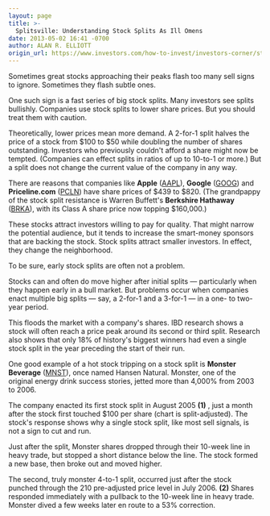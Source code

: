 ```yaml
---
layout: page
title: >-
  Splitsville: Understanding Stock Splits As Ill Omens
date: 2013-05-02 16:41 -0700
author: ALAN R. ELLIOTT
origin_url: https://www.investors.com/how-to-invest/investors-corner/stock-splits-signal-top/
---
```


Sometimes great stocks approaching their peaks flash too many sell signs to ignore. Sometimes they flash subtle ones.

One such sign is a fast series of big stock splits. Many investors see splits bullishly. Companies use stock splits to lower share prices. But you should treat them with caution.

Theoretically, lower prices mean more demand. A 2-for-1 split halves the price of a stock from \$100 to \$50 while doubling the number of shares outstanding. Investors who previously couldn't afford a share might now be tempted. (Companies can effect splits in ratios of up to 10-to-1 or more.) But a split does not change the current value of the company in any way.

There are reasons that companies like **Apple** ([AAPL](https://research.investors.com/quote.aspx?symbol=AAPL)), **Google** ([GOOG](https://research.investors.com/quote.aspx?symbol=GOOG)) and **Priceline.com** ([PCLN](https://research.investors.com/quote.aspx?symbol=PCLN)) have share prices of \$439 to \$820. (The grandpappy of the stock split resistance is Warren Buffett's **Berkshire Hathaway** ([BRKA](https://research.investors.com/quote.aspx?symbol=BRKA)), with its Class A share price now topping \$160,000.)

These stocks attract investors willing to pay for quality. That might narrow the potential audience, but it tends to increase the smart-money sponsors that are backing the stock. Stock splits attract smaller investors. In effect, they change the neighborhood.

To be sure, early stock splits are often not a problem.

Stocks can and often do move higher after initial splits — particularly when they happen early in a bull market. But problems occur when companies enact multiple big splits — say, a 2-for-1 and a 3-for-1 — in a one- to two-year period.

This floods the market with a company's shares. IBD research shows a stock will often reach a price peak around its second or third split. Research also shows that only 18% of history's biggest winners had even a single stock split in the year preceding the start of their run.

One good example of a hot stock tripping on a stock split is **Monster Beverage** ([MNST](https://research.investors.com/quote.aspx?symbol=MNST)), once named Hansen Natural. Monster, one of the original energy drink success stories, jetted more than 4,000% from 2003 to 2006.

The company enacted its first stock split in August 2005 **(1)** , just a month after the stock first touched \$100 per share (chart is split-adjusted). The stock's response shows why a single stock split, like most sell signals, is not a sign to cut and run.

Just after the split, Monster shares dropped through their 10-week line in heavy trade, but stopped a short distance below the line. The stock formed a new base, then broke out and moved higher.

The second, truly monster 4-to-1 split, occurred just after the stock punched through the 210 pre-adjusted price level in July 2006. **(2)** Shares responded immediately with a pullback to the 10-week line in heavy trade. Monster dived a few weeks later en route to a 53% correction.
